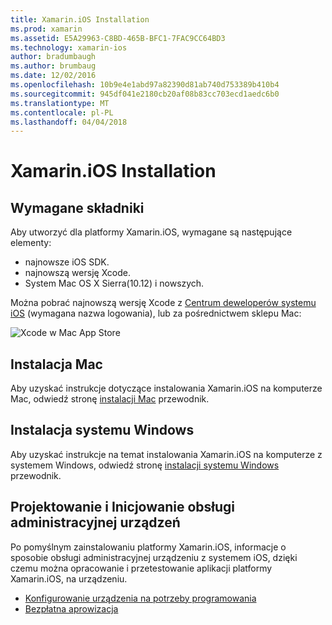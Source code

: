 ```yaml
---
title: Xamarin.iOS Installation
ms.prod: xamarin
ms.assetid: E5A29963-C8BD-465B-BFC1-7FAC9CC64BD3
ms.technology: xamarin-ios
author: bradumbaugh
ms.author: brumbaug
ms.date: 12/02/2016
ms.openlocfilehash: 10b9e4e1abd97a82390d81ab740d753389b410b4
ms.sourcegitcommit: 945df041e2180cb20af08b83cc703ecd1aedc6b0
ms.translationtype: MT
ms.contentlocale: pl-PL
ms.lasthandoff: 04/04/2018
---
```

# <a name="xamarinios-installation"></a>Xamarin.iOS Installation

## <a name="required-components"></a>Wymagane składniki

Aby utworzyć dla platformy Xamarin.iOS, wymagane są następujące elementy:

-    najnowsze iOS SDK.
-    najnowszą wersję Xcode.
-    System Mac OS X Sierra(10.12) i nowszych.

Można pobrać najnowszą wersję Xcode z [Centrum deweloperów systemu iOS](https://developer.apple.com/devcenter/ios/index.action#downloads) (wymagana nazwa logowania), lub za pośrednictwem sklepu Mac:

![](images/xcode.png "Xcode w Mac App Store")

## <a name="mac-installation"></a>Instalacja Mac

Aby uzyskać instrukcje dotyczące instalowania Xamarin.iOS na komputerze Mac, odwiedź stronę [instalacji Mac](https://docs.microsoft.com/visualstudio/mac/installation) przewodnik.


## <a name="windows-installation"></a>Instalacja systemu Windows

Aby uzyskać instrukcje na temat instalowania Xamarin.iOS na komputerze z systemem Windows, odwiedź stronę [instalacji systemu Windows](~/ios/get-started/installation/windows/index.md) przewodnik.

## <a name="development-and-device-provisioning"></a>Projektowanie i Inicjowanie obsługi administracyjnej urządzeń

Po pomyślnym zainstalowaniu platformy Xamarin.iOS, informacje o sposobie obsługi administracyjnej urządzeniu z systemem iOS, dzięki czemu można opracowanie i przetestowanie aplikacji platformy Xamarin.iOS, na urządzeniu.

* [Konfigurowanie urządzenia na potrzeby programowania](device-provisioning/index.md)
* [Bezpłatna aprowizacja](~/ios/get-started/installation/device-provisioning/free-provisioning.md)
